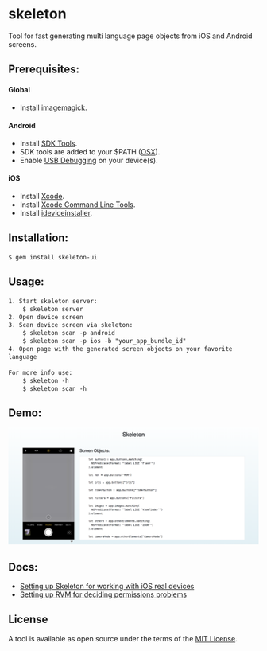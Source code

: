 # skeleton
Tool for fast generating multi language page objects from iOS and Android screens.


Prerequisites:
--------

#### Global
- Install [imagemagick](http://brewformulas.org/Imagemagick).

#### Android
- Install [SDK Tools](http://developer.android.com/sdk/installing/index.html?pkg=tools).
- SDK tools are added to your $PATH ([OSX](https://stackoverflow.com/posts/19764254/revisions)).
- Enable [USB Debugging](https://www.kingoapp.com/root-tutorials/how-to-enable-usb-debugging-mode-on-android.htm) on your device(s).

#### iOS
- Install [Xcode](https://developer.apple.com/xcode/download/).
- Install [Xcode Command Line Tools](http://railsapps.github.io/xcode-command-line-tools.html).
- Install [ideviceinstaller](http://brewformulas.org/Ideviceinstaller).

Installation:
------
    $ gem install skeleton-ui

Usage:
------
    1. Start skeleton server:
        $ skeleton server
    2. Open device screen
    3. Scan device screen via skeleton:
        $ skeleton scan -p android
        $ skeleton scan -p ios -b "your_app_bundle_id"
    4. Open page with the generated screen objects on your favorite language
    
    For more info use:
        $ skeleton -h
        $ skeleton scan -h
        
Demo:
------

![Skeleton example](docs/skeleton_example.png)
    
Docs:
------

- [Setting up Skeleton for working with iOS real devices](https://github.com/alter-al/skeleton/blob/master/docs/real-ios-device-config.md)
- [Setting up RVM for deciding permissions problems](https://github.com/alter-al/skeleton/blob/master/docs/permissions_error.md)

## License

A tool is available as open source under the terms of the [MIT License](http://opensource.org/licenses/MIT).
